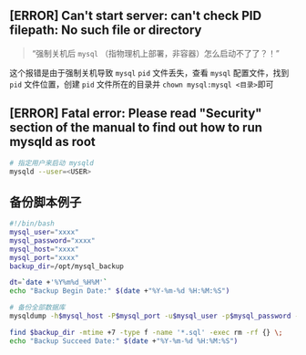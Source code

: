## [ERROR] Can't start server: can't check PID filepath: No such file or directory

> “强制关机后 `mysql` （指物理机上部署，非容器）怎么启动不了了？！”

这个报错是由于强制关机导致 `mysql` `pid` 文件丢失，查看 `mysql` 配置文件，找到 `pid` 文件位置，创建 `pid` 文件所在的目录并 `chown mysql:mysql <目录>`即可

## [ERROR] Fatal error: Please read "Security" section of the manual to find out how to run mysqld as root

```bash
# 指定用户来启动 mysqld
mysqld --user=<USER> 
```



## 备份脚本例子

```zsh
#!/bin/bash
mysql_user="xxxx"
mysql_password="xxxx"
mysql_host="xxxx"
mysql_port="xxxx"
backup_dir=/opt/mysql_backup

dt=`date +'%Y%m%d_%H%M'`
echo "Backup Begin Date:" $(date +"%Y-%m-%d %H:%M:%S")

# 备份全部数据库
mysqldump -h$mysql_host -P$mysql_port -u$mysql_user -p$mysql_password -R -E --all-databases --single-transaction > $backup_dir/mysql_backup_$dt.sql

find $backup_dir -mtime +7 -type f -name '*.sql' -exec rm -rf {} \;
echo "Backup Succeed Date:" $(date +"%Y-%m-%d %H:%M:%S")

```


